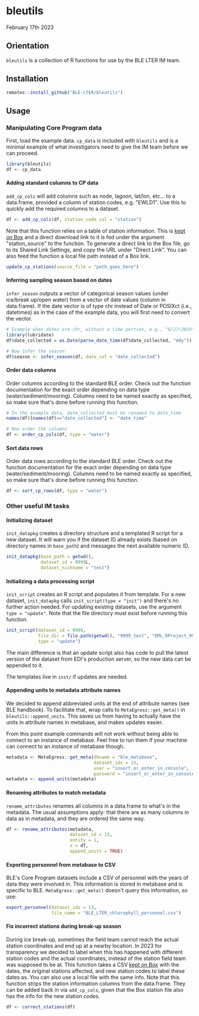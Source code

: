 # bleutils

February 17th 2023

## Orientation

`bleutils` is a collection of R functions for use by the BLE LTER IM team.

## Installation

```r
remotes::install_github("BLE-LTER/bleutils")
```

## Usage

### Manipulating Core Program data

First, load the example data. `cp_data` is included with `bleutils` and is a minimal example of what investigators need to give the IM team before we can proceed.

```r
library(bleutils)
df <- cp_data
```

#### Adding standard columns to CP data

`add_cp_cols` will add columns such as node, lagoon, lat/lon, etc... to a data.frame, provided a column of station codes, e.g. "EWLD1". Use this to quickly add the required columns to a dataset.

```r
df <- add_cp_cols(df, station_code_col = "station")
```

Note that this function relies on a table of station information. This is [kept on Box](https://utexas.app.box.com/file/1092468994724?s=sjt5phkdpyx9vsvpvcss461562vb5wsw) and a direct download link to it is fed under the argument "station_source" to the function. To generate a direct link to the Box file, go to its Shared Link Settings, and copy the URL under "Direct Link". You can also feed the function a local file path instead of a Box link.

```r
update_cp_stations(source_file = "path_goes_here")
```

#### Inferring sampling season based on dates

`infer_season` outputs a vector of categorical season values (under ice/break up/open water) from a vector of date values (column in data.frame).
If the date vector is of type chr instead of Date or POSIXct (i.e., datetimes) as in the case of the example data, you will first need to convert the vector.

```r
# Example when dates are chr, without a time portion, e.g., "6/27/2019"
library(lubridate)
df$date_collected = as.Date(parse_date_time(df$date_collected, "mdy"))

# Now infer the season
df$season <- infer_season(df, date_col = "date_collected")
```

#### Order data columns

Order columns according to the standard BLE order. Check out the function documentation for the exact order depending on data type (water/sediment/mooring).
Columns need to be named exactly as specified, so make sure that's done before running this function.

```r
# In the example data, date_collected must be renamed to date_time
names(df)[names(df)=="date_collected"] <- "date_time"

# Now order the columns
df <- order_cp_cols(df, type = "water")
```

#### Sort data rows

Order data rows according to the standard BLE order. Check out the function documentation for the exact order depending on data type (water/sediment/mooring). Columns need to be named exactly as specified, so make sure that's done before running this function.

```r
df <- sort_cp_rows(df, type = "water")
```

### Other useful IM tasks

#### Initializing dataset

`init_datapkg` creates a directory structure and a templated R script for a new dataset. It will warn you if the dataset ID already exists (based on directory names in `base_path`) and messages the next available numeric ID.

```r
init_datapkg(base_path = getwd(),
             dataset_id = 9999L,
             dataset_nickname = "test")
```

#### Initializing a data processing script

`init_script` creates an R script and populates it from template. For a new dataset, `init_datapkg` calls `init_script(type = "init")` and there's no further action needed. For updating existing datasets, use the argument `type = "update"`.
Note that the file directory must exist before running this function.

```r
init_script(dataset_id = 9999,
            file_dir = file.path(getwd(), "9999_test", "EML_RProject_9999", "2022"), 
            type = "update")
```

The main difference is that an update script also has code to pull the latest version of the dataset from EDI's production server, so the new data can be appended to it.

The templates live in `inst/` if updates are needed.

#### Appending units to metadata attribute names

We decided to append abbreviated units at the end of attribute names (see BLE handbook). To facilitate that, wrap calls to `MetaEgress::get_meta()` in `bleutils::append_units`. This saves us from having to actually have the units in attribute names in metabase, and makes updates easier.

From this point example commands will not work without being able to connect to an instance of metabase. Feel free to run them if your machine can connect to an instance of metabase though.

```r
metadata <- MetaEgress::get_meta(dbname = "ble_metabase",
                                 dataset_ids = 13, 
                                 user = "insert_or_enter_in_console", 
                                 password = "insert_or_enter_in_console")
metadata <- append_units(metadata)
```

#### Renaming attributes to match metadata

`rename_attributes` renames all columns in a data.frame to what's in the metadata. The usual assumptions apply: that there are as many columns in data as in metadata, and they are ordered the same way.

```r
df <- rename_attributes(metadata,
                        dataset_id = 13,
                        entity = 1,
                        x = df,
                        append_units = TRUE)
```

#### Exporting personnel from metabase to CSV

BLE's Core Program datasets include a CSV of personnel with the years of data they were involved in. This information is stored in metabase and is specific to BLE. `MetaEgress::get_meta()` doesn't query this information, so use:

```r
export_personnel(dataset_ids = 13,
                 file_name = "BLE_LTER_chlorophyll_personnel.csv")
```

#### Fix incorrect stations during break-up season

During ice break-up, sometimes the field team cannot reach the actual station coordinates and end up at a nearby location. In 2023 for transparency we decided to label when this has happened with different station codes and the actual coordinates, instead of the station field team was supposed to be at. This function takes a CSV [kept on Box](https://utexas.app.box.com/file/1092468994724?s=sjt5phkdpyx9vsvpvcss461562vb5wsw) with the dates, the original stations affected, and new station codes to label these dates as. You can also use a local file with the same info. Note that this function strips the station information columns from the data.frame. They can be added back in via `add_cp_cols`, given that the Box station file also has the info for the new station codes. 

```r
df <- correct_stations(df)
```
